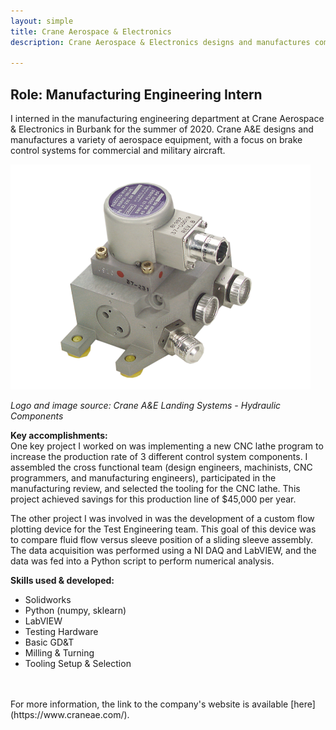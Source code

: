 ```yaml
---
layout: simple
title: Crane Aerospace & Electronics
description: Crane Aerospace & Electronics designs and manufactures components for both commercial and military aircraft, including brake control systems, power units, and pumps. 

---
```


## Role: Manufacturing Engineering Intern

I interned in the manufacturing engineering department at Crane Aerospace & Electronics in Burbank for the summer of 2020. Crane A&E designs and manufactures a variety of aerospace equipment, with a focus on brake control systems for commercial and military aircraft. 

<img src="/assets/crane_servo.png" alt="logo" class = 'center'>

*Logo and image source: Crane A&E Landing Systems - Hydraulic Components*


**Key accomplishments:**
<br>
One key project I worked on was implementing a new CNC lathe program to increase the production rate of 3 different control system components. I assembled the cross functional team (design engineers, machinists, CNC programmers, and manufacturing engineers), participated in the manufacturing review, and selected the tooling for the CNC lathe. This project achieved savings for this production line of $45,000 per year. 

The other project I was involved in was the development of a custom flow plotting device for the Test Engineering team. This goal of this device was to compare fluid flow versus sleeve position of a sliding sleeve assembly. 
The data acquisition was performed using a NI DAQ and LabVIEW, and the data was fed into a Python script to perform numerical analysis. 


**Skills used & developed:**
+ Solidworks
+ Python (numpy, sklearn)
+ LabVIEW
+ Testing Hardware 
+ Basic GD&T
+ Milling & Turning 
+ Tooling Setup & Selection





<br>
<br>
For more information, the link to the company's website is available [here](https://www.craneae.com/).